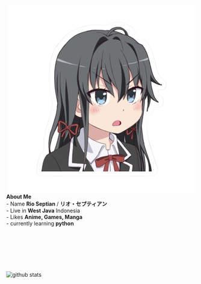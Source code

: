 <img src="/images/yukinon.png" alt="profile" align=right>
</br>
</br>
</br>
<b>About Me</b>
</br> - Name <b>Rio Septian</b> / <b>リオ・セプティアン</b>
</br> - Live in <b>West Java</b> Indonesia
</br> - Likes <b>Anime, Games, Manga</b>
</br> - currently learning <b>python</b>
</br>
</br>
</br>
</br>
</br>
</br>
</br>
</br>
 <picture decoding="async" loading="lazy">
 <img alt="github stats" src="https://pixel-profile-ui.vercel.app/api/github-stats?username=imhalid&screen_effect=true&include_all_commits=true&pixelate_avatar=false&background=linear-gradient%280deg%2C+%23165a4c00+0%25%2C+%2391db6900+100%25%29+%2C+url%28https%3A%2F%2Fi.ibb.co.com%2FYkyX280%2Fthumb-1920-947726-1.jpg%29&color=%23ffffffFF&hide=avatar<Riokarbu>">
 </picture>
